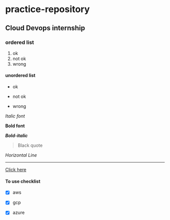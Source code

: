 # practice-repository

## Cloud Devops internship

### ordered list
1. ok
2.  not ok
3.  wrong

#### unordered list
- ok
+ not ok
- wrong

*Italic font*

**Bold font**

***Bold-italic***


> Black quote

*Horizontal Line*

-----

[Click here](tex2.txt)

#### To use checklist

-[X] aws
-[X] gcp
-[X] azure

